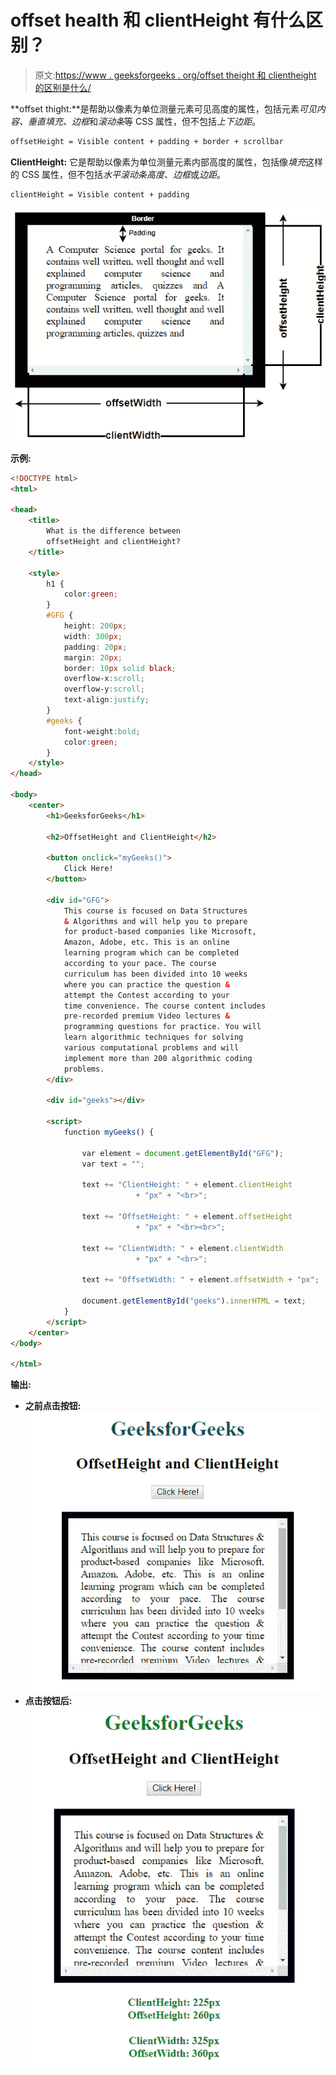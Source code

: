 # offset health 和 clientHeight 有什么区别？

> 原文:[https://www . geeksforgeeks . org/offset theight 和 clientheight 的区别是什么/](https://www.geeksforgeeks.org/what-is-the-difference-between-offsetheight-and-clientheight/)

**offset thight:**是帮助以像素为单位测量元素可见高度的属性，包括元素*可见内容、垂直填充、边框*和*滚动条*等 CSS 属性，但不包括*上下边距*。

```html
offsetHeight = Visible content + padding + border + scrollbar
```

**ClientHeight:** 它是帮助以像素为单位测量元素内部高度的属性，包括像*填充*这样的 CSS 属性，但不包括*水平滚动条高度*、*边框*或*边距*。

```html
clientHeight = Visible content + padding
```

![](img/39aae816b373291130b7695b9fb748ab.png)

**示例:**

```html
<!DOCTYPE html>
<html>

<head>
    <title>
        What is the difference between
        offsetHeight and clientHeight?
    </title>

    <style>
        h1 {
            color:green;
        }
        #GFG {
            height: 200px;
            width: 300px;
            padding: 20px;
            margin: 20px;
            border: 10px solid black;
            overflow-x:scroll;
            overflow-y:scroll;
            text-align:justify;
        }
        #geeks {
            font-weight:bold;
            color:green;
        }
    </style>
</head>

<body>
    <center>
        <h1>GeeksforGeeks</h1>

        <h2>OffsetHeight and ClientHeight</h2>

        <button onclick="myGeeks()">
            Click Here!
        </button>

        <div id="GFG">
            This course is focused on Data Structures
            & Algorithms and will help you to prepare
            for product-based companies like Microsoft,
            Amazon, Adobe, etc. This is an online
            learning program which can be completed
            according to your pace. The course
            curriculum has been divided into 10 weeks
            where you can practice the question & 
            attempt the Contest according to your 
            time convenience. The course content includes
            pre-recorded premium Video lectures & 
            programming questions for practice. You will 
            learn algorithmic techniques for solving 
            various computational problems and will
            implement more than 200 algorithmic coding
            problems. 
        </div>

        <div id="geeks"></div>

        <script>
            function myGeeks() {

                var element = document.getElementById("GFG");
                var text = "";

                text += "ClientHeight: " + element.clientHeight
                            + "px" + "<br>";

                text += "OffsetHeight: " + element.offsetHeight
                            + "px" + "<br><br>";

                text += "ClientWidth: " + element.clientWidth
                            + "px" + "<br>";

                text += "OffsetWidth: " + element.offsetWidth + "px";

                document.getElementById("geeks").innerHTML = text;
            }
        </script>
    </center>
</body>

</html>
```

**输出:**

*   **之前点击按钮:**
    ![](img/5315a7f192bbab34efd2c069156947b9.png)
*   **点击按钮后:**
    ![](img/8b9b4e9b2814fb75e248ad688f55014b.png)